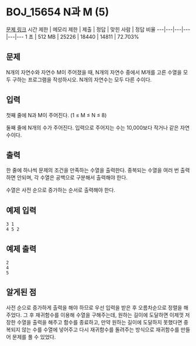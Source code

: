 # BOJ_15654 N과 M (5)
[문제 링크](https://www.acmicpc.net/problem/15654)
시간 제한 |	메모리 제한 |	제출 |	정답 |	맞힌 사람 |	정답 비율
---|---|---|---|---|---
1 초	| 512 MB	| 25226	| 18440	| 14811 |	72.703%

## 문제
N개의 자연수와 자연수 M이 주어졌을 때, N개의 자연수 중에서 M개를 고른 수열을 모두 구하는 프로그램을 작성하시오. N개의 자연수는 모두 다른 수이다.

## 입력
첫째 줄에 N과 M이 주어진다. (1 ≤ M ≤ N ≤ 8)

둘째 줄에 N개의 수가 주어진다. 입력으로 주어지는 수는 10,000보다 작거나 같은 자연수이다.

## 출력
한 줄에 하나씩 문제의 조건을 만족하는 수열을 출력한다. 중복되는 수열을 여러 번 출력하면 안되며, 각 수열은 공백으로 구분해서 출력해야 한다.

수열은 사전 순으로 증가하는 순서로 출력해야 한다.

## 예제 입력
```
3 1
4 5 2
```

## 예제 출력
```
2
4
5
```

## 알게된 점
사전 순으로 증가하게 출력을 해야 하므로 우선 입력을 받은 후 오름차순으로 정렬을 해주었다.
그 후 재귀함수를 이용해 수열을 구해주는데, 원하는 길이에 도달하면 이제껏 저장한 수열을 출력을 해주고 함수를 종료하고, 만약 원하는 길이에 도달하지 못했다면 중복되지 않는 수를 수열에 넣어주고 다시 재귀함수를 돌려주는 방식으로 재귀함수를 만들어 문제를 풀 수 있었다.
